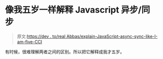 # 像我五岁一样解释 Javascript 异步/同步

> 原文:[https://dev . to/real Abbas/explain-JavaScript-async-sync-like-I-am-five-CCI](https://dev.to/realabbas/explain-javascript-async-sync-like-i-am-five-cci)

有时候，很难理解两者之间的区别。所以把它解释成我才五岁。